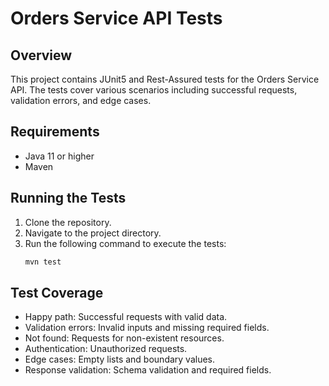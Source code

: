# Orders Service API Tests

## Overview
This project contains JUnit5 and Rest-Assured tests for the Orders Service API. The tests cover various scenarios including successful requests, validation errors, and edge cases.

## Requirements
- Java 11 or higher
- Maven

## Running the Tests
1. Clone the repository.
2. Navigate to the project directory.
3. Run the following command to execute the tests:
   ```bash
   mvn test
   ```

## Test Coverage
- Happy path: Successful requests with valid data.
- Validation errors: Invalid inputs and missing required fields.
- Not found: Requests for non-existent resources.
- Authentication: Unauthorized requests.
- Edge cases: Empty lists and boundary values.
- Response validation: Schema validation and required fields.
